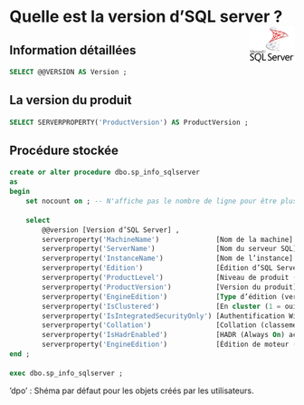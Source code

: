 # **Quelle est la version d’SQL server ?**<a href="../../"><img src="../../assets/Microsoft_SQL_Server.svg" alt="SQL Server" align="right" height="64px"></a>
## **Information détaillées**
```sql
SELECT @@VERSION AS Version ;
```
## **La version du produit**
```sql
SELECT SERVERPROPERTY('ProductVersion') AS ProductVersion ;
```
<!-- ## **Toutes les infos**
```sql
select @@version 'Version d’SQL Server', 
serverproperty('MachineName')              'Nom de la machine',
serverproperty('ServerName')               'Nom du serveur SQL',
serverproperty('InstanceName')             'Nom de l’instance',
serverproperty('Edition')                  'Édition d’SQL Server',
serverproperty('ProductLevel')             'Niveau de produit (SP/CU)',
serverproperty('ProductVersion')           'Version du produit',
serverproperty('EngineEdition')            'Type d’édition (valeur numérique)',
serverproperty('IsClustered')              'En cluster (1 = oui)',
serverproperty('IsIntegratedSecurityOnly') 'Authentification Windows uniquement',
serverproperty('Collation')                'Collation (classement)',
serverproperty('IsHadrEnabled')            'HADR (Always On) activé',
serverproperty('EngineEdition')            'Édition de moteur (valeur numérique)' ;
``` -->
## **Procédure stockée**
```sql
create or alter procedure dbo.sp_info_sqlserver
as
begin
    set nocount on ; -- N'affiche pas le nombre de ligne pour être plus propre

    select
        @@version [Version d’SQL Server] ,
        serverproperty('MachineName')              [Nom de la machine] ,
        serverproperty('ServerName')               [Nom du serveur SQL] ,
        serverproperty('InstanceName')             [Nom de l’instance] ,
        serverproperty('Edition')                  [Édition d’SQL Server] ,
        serverproperty('ProductLevel')             [Niveau de produit (SP/CU)] ,
        serverproperty('ProductVersion')           [Version du produit] ,
        serverproperty('EngineEdition')            [Type d’édition (version numérique)] ,
        serverproperty('IsClustered')              [En cluster (1 = oui)] ,
        serverproperty('IsIntegratedSecurityOnly') [Authentification Windows uniquement] ,
        serverproperty('Collation')                [Collation (classement)] ,
        serverproperty('IsHadrEnabled')            [HADR (Always On) activé] ,
        serverproperty('EngineEdition')            [Édition de moteur (valeur numérique)] ;
end ;

exec dbo.sp_info_sqlserver ;
```
’dpo’ : Shéma par défaut pour les objets créés par les utilisateurs.